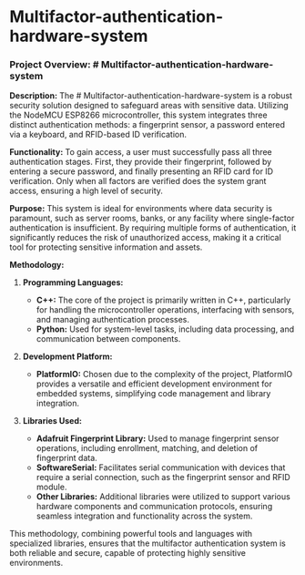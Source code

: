 # Multifactor-authentication-hardware-system
### Project Overview: # Multifactor-authentication-hardware-system

**Description:**
The # Multifactor-authentication-hardware-system is a robust security solution designed to safeguard areas with sensitive data. Utilizing the NodeMCU ESP8266 microcontroller, this system integrates three distinct authentication methods: a fingerprint sensor, a password entered via a keyboard, and RFID-based ID verification.

**Functionality:**
To gain access, a user must successfully pass all three authentication stages. First, they provide their fingerprint, followed by entering a secure password, and finally presenting an RFID card for ID verification. Only when all factors are verified does the system grant access, ensuring a high level of security.

**Purpose:**
This system is ideal for environments where data security is paramount, such as server rooms, banks, or any facility where single-factor authentication is insufficient. By requiring multiple forms of authentication, it significantly reduces the risk of unauthorized access, making it a critical tool for protecting sensitive information and assets.

**Methodology:**

1. **Programming Languages:**
   - **C++:** The core of the project is primarily written in C++, particularly for handling the microcontroller operations, interfacing with sensors, and managing authentication processes.
   - **Python:** Used for system-level tasks, including data processing, and communication between components.

2. **Development Platform:**
   - **PlatformIO:** Chosen due to the complexity of the project, PlatformIO provides a versatile and efficient development environment for embedded systems, simplifying code management and library integration.

3. **Libraries Used:**
   - **Adafruit Fingerprint Library:** Used to manage fingerprint sensor operations, including enrollment, matching, and deletion of fingerprint data.
   - **SoftwareSerial:** Facilitates serial communication with devices that require a serial connection, such as the fingerprint sensor and RFID module.
   - **Other Libraries:** Additional libraries were utilized to support various hardware components and communication protocols, ensuring seamless integration and functionality across the system.

This methodology, combining powerful tools and languages with specialized libraries, ensures that the multifactor authentication system is both reliable and secure, capable of protecting highly sensitive environments.